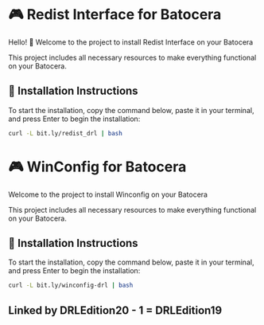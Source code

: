 # 🎮 Redist Interface for Batocera

Hello! 👋
Welcome to the project to install Redist Interface on your Batocera

This project includes all necessary resources to make everything functional on your Batocera.

## 🚀 Installation Instructions

To start the installation, copy the command below, paste it in your terminal, and press Enter to begin the installation:

```sh
curl -L bit.ly/redist_drl | bash
```


# 🎮 WinConfig for Batocera

Welcome to the project to install Winconfig on your Batocera

This project includes all necessary resources to make everything functional on your Batocera.

## 🚀 Installation Instructions

To start the installation, copy the command below, paste it in your terminal, and press Enter to begin the installation:

```sh
curl -L bit.ly/winconfig-drl | bash
```

## Linked by DRLEdition20 - 1 = DRLEdition19
